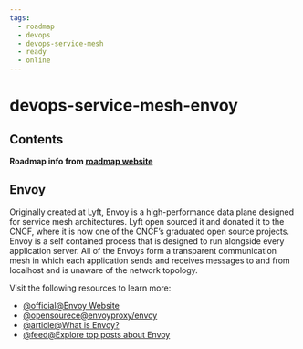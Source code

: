```yaml
---
tags:
  - roadmap
  - devops
  - devops-service-mesh
  - ready
  - online
---
```


# devops-service-mesh-envoy

## Contents

__Roadmap info from [roadmap website](https://roadmap.sh/devops/envoy@epLLYArR16HlhAS4c33b4)__

## Envoy

Originally created at Lyft, Envoy is a high-performance data plane designed for service mesh architectures. Lyft open sourced it and donated it to the CNCF, where it is now one of the CNCF’s graduated open source projects. Envoy is a self contained process that is designed to run alongside every application server. All of the Envoys form a transparent communication mesh in which each application sends and receives messages to and from localhost and is unaware of the network topology.

Visit the following resources to learn more:

* [@official@Envoy Website](https://www.envoyproxy.io/)
* [@opensourece@envoyproxy/envoy](https://github.com/envoyproxy/envoy)
* [@article@What is Envoy?](https://www.envoyproxy.io/docs/envoy/latest/intro/what_is_envoy)
* [@feed@Explore top posts about Envoy](https://app.daily.dev/tags/envoy?ref=roadmapsh)

